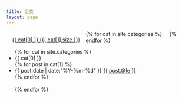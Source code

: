 ```yaml
---
title: 分类
layout: page
---
```


<div id='tag_cloud'>
{% for cat in site.categories %}
<a class="nav2" style="line-height: 2rem; display: block; float: left; padding: 0.5rem 1rem;" href="#{{ cat[0] }}" title="{{ cat[0] }}" rel="{{ cat[1].size }}">{{ cat[0] }} ({{ cat[1].size }})</a> &nbsp; &nbsp;
{% endfor %}
<div class="cls"></div>
</div>

<ul class="listing">
{% for cat in site.categories %}
  <li class="listing-seperator nav1" id="{{ cat[0] }}">{{ cat[0] }}</li>
{% for post in cat[1] %}
  <li class="listing-item">
  <time datetime="{{ post.date | date:"%Y-%m-%d" }}">{{ post.date | date:"%Y-%m-%d" }}</time>
  <a href="{{ post.url }}" title="{{ post.title }}">{{ post.title }}</a>
  </li>
{% endfor %}
<br />
<br />
{% endfor %}
</ul>

<script src="/media/js/jquery.tagcloud.js" type="text/javascript" charset="utf-8"></script> 
<script language="javascript">
$.fn.tagcloud.defaults = {
    size: {start: 1, end: 1, unit: 'em'},
      color: {start: '#f8e0e6', end: '#ff3333'}
};

$(function () {
    $('#tag_cloud a').tagcloud();
});
</script>

